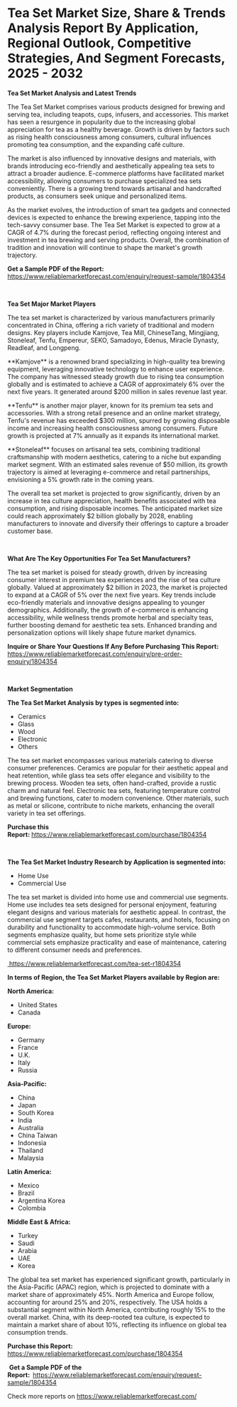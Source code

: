 <p><h1>Tea Set Market Size, Share & Trends Analysis Report By Application, Regional Outlook, Competitive Strategies, And Segment Forecasts, 2025 - 2032</h1></p><p><strong>Tea Set Market Analysis and Latest Trends</strong></p>
<p><p>The Tea Set Market comprises various products designed for brewing and serving tea, including teapots, cups, infusers, and accessories. This market has seen a resurgence in popularity due to the increasing global appreciation for tea as a healthy beverage. Growth is driven by factors such as rising health consciousness among consumers, cultural influences promoting tea consumption, and the expanding café culture.</p><p>The market is also influenced by innovative designs and materials, with brands introducing eco-friendly and aesthetically appealing tea sets to attract a broader audience. E-commerce platforms have facilitated market accessibility, allowing consumers to purchase specialized tea sets conveniently. There is a growing trend towards artisanal and handcrafted products, as consumers seek unique and personalized items.</p><p>As the market evolves, the introduction of smart tea gadgets and connected devices is expected to enhance the brewing experience, tapping into the tech-savvy consumer base. The Tea Set Market is expected to grow at a CAGR of 4.7% during the forecast period, reflecting ongoing interest and investment in tea brewing and serving products. Overall, the combination of tradition and innovation will continue to shape the market's growth trajectory.</p></p>
<p><strong>Get a Sample PDF of the Report:&nbsp;</strong> <a href="https://www.reliablemarketforecast.com/enquiry/request-sample/1804354?utm_campaign=2384&utm_medium=2&utm_source=Github&utm_content=ia&utm_term=07022025&utm_id=tea-set">https://www.reliablemarketforecast.com/enquiry/request-sample/1804354</a></p>
<p>&nbsp;</p>
<p><strong>Tea Set Major Market Players</strong></p>
<p><p>The tea set market is characterized by various manufacturers primarily concentrated in China, offering a rich variety of traditional and modern designs. Key players include Kamjove, Tea Mill, ChineseTang, Mingjiang, Stoneleaf, Tenfu, Empereur, SEKO, Samadoyo, Edenus, Miracle Dynasty, Readleaf, and Longpeng.</p><p>**Kamjove** is a renowned brand specializing in high-quality tea brewing equipment, leveraging innovative technology to enhance user experience. The company has witnessed steady growth due to rising tea consumption globally and is estimated to achieve a CAGR of approximately 6% over the next five years. It generated around $200 million in sales revenue last year.</p><p>**Tenfu** is another major player, known for its premium tea sets and accessories. With a strong retail presence and an online market strategy, Tenfu's revenue has exceeded $300 million, spurred by growing disposable income and increasing health consciousness among consumers. Future growth is projected at 7% annually as it expands its international market.</p><p>**Stoneleaf** focuses on artisanal tea sets, combining traditional craftsmanship with modern aesthetics, catering to a niche but expanding market segment. With an estimated sales revenue of $50 million, its growth trajectory is aimed at leveraging e-commerce and retail partnerships, envisioning a 5% growth rate in the coming years.</p><p>The overall tea set market is projected to grow significantly, driven by an increase in tea culture appreciation, health benefits associated with tea consumption, and rising disposable incomes. The anticipated market size could reach approximately $2 billion globally by 2028, enabling manufacturers to innovate and diversify their offerings to capture a broader customer base.</p></p>
<p>&nbsp;</p>
<p><strong>What Are The Key Opportunities For Tea Set Manufacturers?</strong></p>
<p><p>The tea set market is poised for steady growth, driven by increasing consumer interest in premium tea experiences and the rise of tea culture globally. Valued at approximately $2 billion in 2023, the market is projected to expand at a CAGR of 5% over the next five years. Key trends include eco-friendly materials and innovative designs appealing to younger demographics. Additionally, the growth of e-commerce is enhancing accessibility, while wellness trends promote herbal and specialty teas, further boosting demand for aesthetic tea sets. Enhanced branding and personalization options will likely shape future market dynamics.</p></p>
<p><strong>Inquire or Share Your Questions If Any Before Purchasing This Report:</strong> <a href="https://www.reliablemarketforecast.com/enquiry/pre-order-enquiry/1804354?utm_campaign=2384&utm_medium=2&utm_source=Github&utm_content=ia&utm_term=07022025&utm_id=tea-set">https://www.reliablemarketforecast.com/enquiry/pre-order-enquiry/1804354</a></p>
<p>&nbsp;</p>
<p><strong>Market Segmentation</strong></p>
<p><strong>The Tea Set Market Analysis by types is segmented into:</strong></p>
<p><ul><li>Ceramics</li><li>Glass</li><li>Wood</li><li>Electronic</li><li>Others</li></ul></p>
<p><p>The tea set market encompasses various materials catering to diverse consumer preferences. Ceramics are popular for their aesthetic appeal and heat retention, while glass tea sets offer elegance and visibility to the brewing process. Wooden tea sets, often hand-crafted, provide a rustic charm and natural feel. Electronic tea sets, featuring temperature control and brewing functions, cater to modern convenience. Other materials, such as metal or silicone, contribute to niche markets, enhancing the overall variety in tea set offerings.</p></p>
<p><strong>Purchase this Report:&nbsp;</strong><a href="https://www.reliablemarketforecast.com/purchase/1804354?utm_campaign=2384&utm_medium=2&utm_source=Github&utm_content=ia&utm_term=07022025&utm_id=tea-set">https://www.reliablemarketforecast.com/purchase/1804354</a></p>
<p>&nbsp;</p>
<p><strong>The Tea Set Market Industry Research by Application is segmented into:</strong></p>
<p><ul><li>Home Use</li><li>Commercial Use</li></ul></p>
<p><p>The tea set market is divided into home use and commercial use segments. Home use includes tea sets designed for personal enjoyment, featuring elegant designs and various materials for aesthetic appeal. In contrast, the commercial use segment targets cafes, restaurants, and hotels, focusing on durability and functionality to accommodate high-volume service. Both segments emphasize quality, but home sets prioritize style while commercial sets emphasize practicality and ease of maintenance, catering to different consumer needs and preferences.</p></p>
<p><a href="https://www.reliablemarketforecast.com/tea-set-r1804354?utm_campaign=2384&utm_medium=2&utm_source=Github&utm_content=ia&utm_term=07022025&utm_id=tea-set">&nbsp;https://www.reliablemarketforecast.com/tea-set-r1804354</a></p>
<p><strong>In terms of Region, the Tea Set Market Players available by Region are:</strong></p>
<p>
    <p> <strong> North America: </strong>
        <ul>
            <li>United States</li>
            <li>Canada</li>
        </ul>
        </p> 
    <p> <strong> Europe: </strong>
        <ul>
            <li>Germany</li>
            <li>France</li>
            <li>U.K.</li>
            <li>Italy</li>
            <li>Russia</li>
        </ul>
        </p> 
    <p> <strong> Asia-Pacific: </strong>
        <ul>
            <li>China</li>
            <li>Japan</li>
            <li>South Korea</li>
            <li>India</li>
            <li>Australia</li>
            <li>China Taiwan</li>
            <li>Indonesia</li>
            <li>Thailand</li>
            <li>Malaysia</li>
        </ul>
        </p> 
    <p> <strong> Latin America: </strong>
        <ul>
            <li>Mexico</li>
            <li>Brazil</li>
            <li>Argentina Korea</li>
            <li>Colombia</li>
        </ul>
        </p> 
    <p> <strong> Middle East & Africa: </strong>
        <ul>
            <li>Turkey</li>
            <li>Saudi</li>
            <li>Arabia</li>
            <li>UAE</li>
            <li>Korea</li>
        </ul>
    </p>
    </p>
<p><p>The global tea set market has experienced significant growth, particularly in the Asia-Pacific (APAC) region, which is projected to dominate with a market share of approximately 45%. North America and Europe follow, accounting for around 25% and 20%, respectively. The USA holds a substantial segment within North America, contributing roughly 15% to the overall market. China, with its deep-rooted tea culture, is expected to maintain a market share of about 10%, reflecting its influence on global tea consumption trends.</p></p>
<p><strong>Purchase this Report: </strong><a href="https://www.reliablemarketforecast.com/purchase/1804354?utm_campaign=2384&utm_medium=2&utm_source=Github&utm_content=ia&utm_term=07022025&utm_id=tea-set">https://www.reliablemarketforecast.com/purchase/1804354</a></p>
<p>&nbsp;<strong>Get a Sample PDF of the Report:&nbsp;&nbsp;</strong><a href="https://www.reliablemarketforecast.com/enquiry/request-sample/1804354?utm_campaign=2384&utm_medium=2&utm_source=Github&utm_content=ia&utm_term=07022025&utm_id=tea-set">https://www.reliablemarketforecast.com/enquiry/request-sample/1804354</a></p>
<p><strong></strong></p>
<p>Check more reports on <a href="https://www.reliablemarketforecast.com/?utm_campaign=2384&utm_medium=2&utm_source=Github&utm_content=ia&utm_term=07022025&utm_id=tea-set">https://www.reliablemarketforecast.com/</a></p>